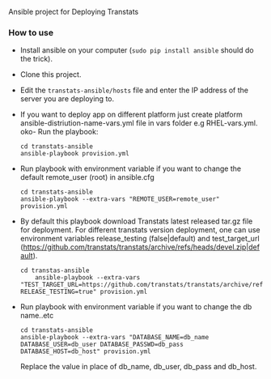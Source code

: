 Ansible project for Deploying Transtats


### How to use

- Install ansible on your computer (`sudo pip install ansible` should do the
  trick).
- Clone this project.
- Edit the `transtats-ansible/hosts` file and enter the IP address of the server you are
	deploying to.
- If you want to deploy app on different platform just create platform ansible-distriution-name-vars.yml file in vars folder e.g RHEL-vars.yml. 	
oko- Run the playbook:

	```
	cd transtats-ansible
	ansible-playbook provision.yml  
- Run playbook with environment variable if you want to change the default remote_user (root) in ansible.cfg
    ```
    cd transtats-ansible
    ansible-playbook --extra-vars "REMOTE_USER=remote_user" 	provision.yml
- By default this playbook download Transtats latest released tar.gz file for deployment. For different transtats version deployment, one can use environment variables
release_testing (false|default) and test_target_url (https://github.com/transtats/transtats/archive/refs/heads/devel.zip|default).
   ```
   cd transtas-ansible
       ansible-playbook --extra-vars "TEST_TARGET_URL=https://github.com/transtats/transtats/archive/refs/heads/r085.zip RELEASE_TESTING=true" provision.yml
- Run playbook with environment variable if you want to change the db name..etc

    ```
    cd transtats-ansible
	ansible-playbook --extra-vars "DATABASE_NAME=db_name DATABASE_USER=db_user DATABASE_PASSWD=db_pass  DATABASE_HOST=db_host" provision.yml 
	``` 

	Replace the value in place of db_name, db_user, db_pass and db_host. 


